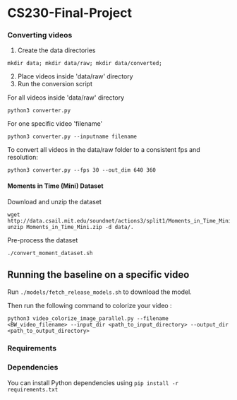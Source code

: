 # CS230-Final-Project

### Converting videos

1. Create the data directories
```
mkdir data; mkdir data/raw; mkdir data/converted;
```
2. Place videos inside 'data/raw' directory
3. Run the conversion script

For all videos inside 'data/raw' directory
```
python3 converter.py
```

For one specific video 'filename'
```
python3 converter.py --inputname filename
```

To convert all videos in the data/raw folder to a consistent fps and resolution:
```
python3 converter.py --fps 30 --out_dim 640 360
```

#### Moments in Time (Mini) Dataset
Download and unzip the dataset
```
wget http://data.csail.mit.edu/soundnet/actions3/split1/Moments_in_Time_Mini.zip
unzip Moments_in_Time_Mini.zip -d data/.
```
Pre-process the dataset
```
./convert_moment_dataset.sh
```

## Running the baseline on a specific video
Run ```./models/fetch_release_models.sh``` to download the model.

Then run the following command to colorize your video :
```
python3 video_colorize_image_parallel.py --filename <BW_video_filename> --input_dir <path_to_input_directory> --output_dir <path_to_output_directory>
```

### Requirements

### Dependencies

You can install Python dependencies using `pip install -r requirements.txt`
